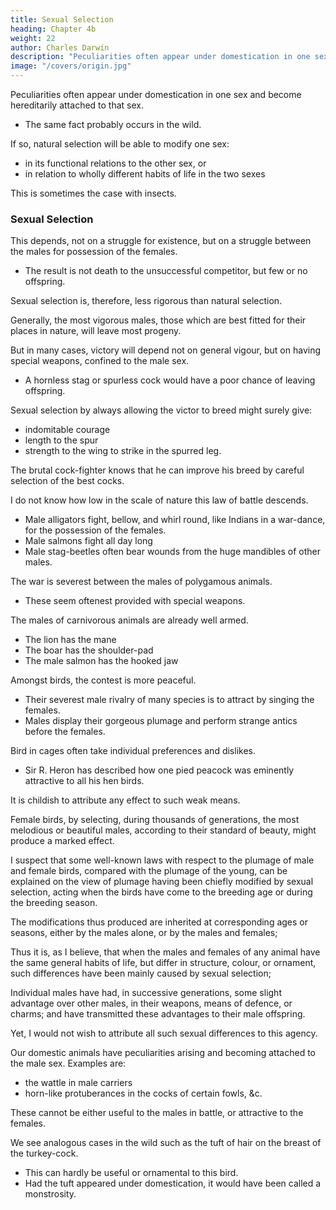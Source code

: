```yaml
---
title: Sexual Selection
heading: Chapter 4b
weight: 22
author: Charles Darwin
description: "Peculiarities often appear under domestication in one sex and become hereditarily attached to that sex"
image: "/covers/origin.jpg"
---
```


 
Peculiarities often appear under domestication in one sex and become hereditarily attached to that sex.
- The same fact probably occurs in the wild. 

If so, natural selection will be able to modify one sex:
- in its functional relations to the other sex, or
- in relation to wholly different habits of life in the two sexes

This is sometimes the case with insects.


### Sexual Selection

This depends, not on a struggle for existence, but on a struggle between the males for possession of the females.
- The result is not death to the unsuccessful competitor, but few or no offspring. 

Sexual selection is, therefore, less rigorous than natural selection. 

Generally, the most vigorous males, those which are best fitted for their places in nature, will leave most progeny.

But in many cases, victory will depend not on general vigour, but on having special weapons, confined to the male sex.
- A hornless stag or spurless cock would have a poor chance of leaving offspring.

Sexual selection by always allowing the victor to breed might surely give:
- indomitable courage
- length to the spur
- strength to the wing to strike in the spurred leg.

The brutal cock-fighter knows that he can improve his breed by careful selection of the best cocks. 

I do not know how low in the scale of nature this law of battle descends.
- Male alligators fight, bellow, and whirl round, like Indians in a war-dance, for the possession of the females.
- Male salmons fight all day long
- Male stag-beetles often bear wounds from the huge mandibles of other males.

The war is severest between the males of polygamous animals.
- These seem oftenest provided with special weapons.

The males of carnivorous animals are already well armed.
- The lion has the mane
- The boar has the shoulder-pad
- The male salmon has the hooked jaw

<!-- ; for the shield may be as important for victory, as the sword or spear.  -->

Amongst birds, the contest is more peaceful.
- Their severest male rivalry of many species is to attract by singing the females.
- Males display their gorgeous plumage and perform strange antics before the females.

<!-- The rock-thrush of Guiana, birds of Paradise, and some others, congregate; and successive  -->
 <!-- which standing by as spectators, at last choose the most attractive partner.  -->

Bird in cages often take individual preferences and dislikes.
- Sir R. Heron has described how one pied peacock was eminently attractive to all his hen birds.

It is childish to attribute any effect to such weak means.

Female birds, by selecting, during thousands of generations, the most melodious or beautiful males, according to their standard of beauty, might produce a marked effect.

I suspect that some well-known laws with respect to the plumage of male and female birds, compared with the plumage of the young, can be explained on the view of plumage having been chiefly modified by sexual selection, acting when the birds have come to the breeding age or during the breeding season. 

The modifications thus produced are inherited at corresponding ages or seasons, either by the males alone, or by the males and females; 

<!-- but I have not space here to enter on this subject. -->

Thus it is, as I believe, that when the males and females of any animal have the same general habits of life, but differ in structure, colour, or ornament, such differences have been mainly caused by sexual selection; 

Individual males have had, in successive generations, some slight advantage over other males, in their weapons, means of defence, or charms; and have transmitted these advantages to their male offspring.

Yet, I would not wish to attribute all such sexual differences to this agency.

Our domestic animals have peculiarities arising and becoming attached to the male sex. Examples are:
- the wattle in male carriers
- horn-like protuberances in the cocks of certain fowls, &c.

These cannot be either useful to the males in battle, or attractive to the females. 

We see analogous cases in the wild such as the tuft of hair on the breast of the turkey-cock.
- This can hardly be useful or ornamental to this bird.
- Had the tuft appeared under domestication, it would have been called a monstrosity.

